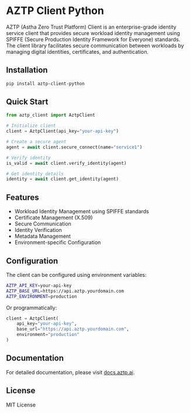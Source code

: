 # AZTP Client Python

AZTP (Astha Zero Trust Platform) Client is an enterprise-grade identity service client that provides secure workload identity management using SPIFFE (Secure Production Identity Framework for Everyone) standards. The client library facilitates secure communication between workloads by managing digital identities, certificates, and authentication.

## Installation

```bash
pip install aztp-client-python
```

## Quick Start

```python
from aztp_client import AztpClient

# Initialize client
client = AztpClient(api_key="your-api-key")

# Create a secure agent
agent = await client.secure_connect(name="service1")

# Verify identity
is_valid = await client.verify_identity(agent)

# Get identity details
identity = await client.get_identity(agent)
```

## Features

- Workload Identity Management using SPIFFE standards
- Certificate Management (X.509)
- Secure Communication
- Identity Verification
- Metadata Management
- Environment-specific Configuration

## Configuration

The client can be configured using environment variables:

```bash
AZTP_API_KEY=your-api-key
AZTP_BASE_URL=https://api.aztp.yourdomain.com
AZTP_ENVIRONMENT=production
```

Or programmatically:

```python
client = AztpClient(
    api_key="your-api-key",
    base_url="https://api.aztp.yourdomain.com",
    environment="production"
)
```

## Documentation

For detailed documentation, please visit [docs.aztp.ai](https://docs.aztp.ai).

## License

MIT License 